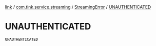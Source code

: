 [link](../../index.md) / [com.tink.service.streaming](../index.md) / [StreamingError](index.md) / [UNAUTHENTICATED](./-u-n-a-u-t-h-e-n-t-i-c-a-t-e-d.md)

# UNAUTHENTICATED

`UNAUTHENTICATED`